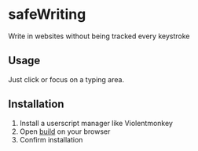 <!--
  Created at: 07/08/2021 15:04:13 Thursday
  Modified at: 07/08/2021 03:19:43 PM Thursday
-->

# safeWriting

Write in websites without being tracked every keystroke

## Usage

Just click or focus on a typing area.

## Installation

1. Install a userscript manager like Violentmonkey
2. Open [build](https://gitea.com/thisago/safeWriting/raw/branch/master/build/safeWriting.user.js) on your browser
3. Confirm installation

